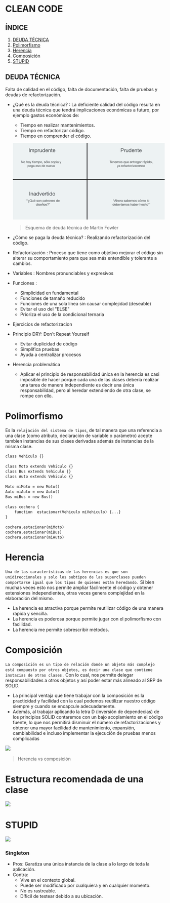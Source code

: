 # CLEAN CODE

## ÍNDICE
1. [DEUDA TÉCNICA](#deuda-técnica)
2. [Polimorfismo](#polimorfismo)
2. [Herencia](#herencia)
3. [Composición](#composición)
3. [STUPID](#stupid)


## DEUDA TÉCNICA
Falta de calidad en el código, falta de documentación, falta de pruebas y deudas de refactorización.

- ¿Qué es la deuda técnica? : La deficiente calidad del código resulta en una deuda técnica que tendrá implicaciones económicas a futuro, por ejemplo gastos económicos de:
    - Tiempo en realizar mantenimientos.
    - Tiempo en refactorizar código.
    - Tiempo en comprender el código.

    ![](https://raw.githubusercontent.com/Lercc/SolidCleanCode/main/img/esquema-deuda-tecnica.png)
    > Esquema de deuda técnica de Martin  Fowler

- ¿Cómo se paga la deuda técnica? : Realizando refactorización del código.

- Refactorización : Proceso que tiene como objetivo mejorar el código sin alterar su comportamiento para que sea más entendible y tolerante a cambios. 

- Variables : Nombres pronunciables y expresivos

- Funciones :
    - Simplicidad en fundamental
    - Funciones de tamaño reducido
    - Funciones de una sola línea sin causar complejidad (deseable)
    - Evitar el uso del "ELSE"
    - Prioriza el uso de la condicional ternaria

- Ejercicios de refactorizacion

- Principio DRY: Don't Repeat Yourself
    - Evitar duplicidad de código
    - Simplifica pruebas
    - Ayuda a centralizar procesos

- Herencia problemática
    - Aplicar el principio de responsabilidad única en la herencia es casi imposible de hacer porque cada una de las clases debería realizar una tarea de manera independiente es decir una única responsabilidad, pero al heredar extendiendo de otra clase, se rompe con ello.

# Polimorfismo
Es la ```relajación del sistema de tipos```, de tal manera que una referencia a una clase (como  atributo, declaración de variable o parámetro) acepte tambien instancias de sus clases derivadas además de instancias de la misma clase.
```
class Vehiculo {}

class Moto extends Vehiculo {}
class Bus extends Vehiculo {}
class Auto extends Vehiculo {}

Moto miMoto = new Moto()
Auto miAuto = new Auto()
Bus miBus = new Bus()

class cochera {
    function  estacionar(Vehiculo miVehiculo) {...}
}

cochera.estacionar(miMoto)
cochera.estacionar(miBus)
cochera.estacionar(miAuto)
```

# Herencia
 ```Una de las características de las herencias es que son unidireccionales y solo los subtipos de las superclases pueden comportarse igual que los tipos de quienes están heredando.``` Si bien muchas veces esto nos permite ampliar fácilmente el código y obtener extensiones independientes, otras veces genera complejidad en la elaboración del mismo.
    
- La herencia es atractiva porque permite reutilizar código de una manera rápida y sencilla.
- La herencia es poderosa porque permite jugar con el polimorfismo con facilidad.
- La herencia me permite sobrescribir métodos.

# Composición
```La composición es un tipo de relación donde un objeto más complejo está compuesto por otros objetos, es decir una clase que contiene instacias de otras clases.``` Con lo cual, nos permite delegar responsabilidades a otros objetos y así poder estar más alineado al SRP de SOLID.

- La principal ventaja que tiene trabajar con la composición es la practicidad y facilidad con la cual podemos reutilizar nuestro código siempre y cuando se encapcule adecuadamente.
- Además, al trabajar aplicando la letra D (inversión de dependecias) de los principios SOLID contaremos con un bajo acoplamiento en el código fuente, lo que nos permitirá disminuir el número de refactorizaciones y obtener una mayor facilidad de mantenimiento, expansión, cambiabilidad e incluso implementar la ejecución de pruebas menos complicadas

![](https://raw.githubusercontent.com/Lercc/SolidCleanCode/main/img/herencia-composicion.png)
> Herencia vs composición

# Estructura recomendada de una clase
![](https://raw.githubusercontent.com/Lercc/SolidCleanCode/main/img/clase-estructura.png)
# STUPID
![](https://raw.githubusercontent.com/Lercc/SolidCleanCode/main/img/stupid.png)

### Singleton
- Pros: Garatiza una única instancia de la clase a lo largo de toda la aplicación.
- Contra:
    - Vive en el contexto global.
    - Puede ser modificado por cualquiera y en cualquier momento.
    - No es rastreable.
    - Díficil de testear debido a su ubicación.
